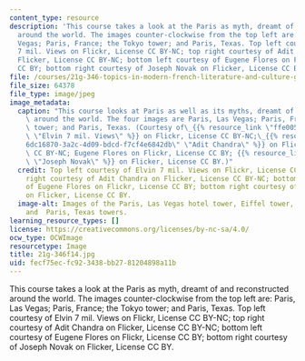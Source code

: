```yaml
---
content_type: resource
description: 'This course takes a look at the Paris as myth, dreamt of and reconstructed
  around the world. The images counter-clockwise from the top left are: Paris, Las
  Vegas; Paris, France; the Tokyo tower; and Paris, Texas. Top left courtesy of Elvin
  7 mil. Views on Flickr, License CC BY-NC; top right courtesy of Adit Chandra on
  Flicker, License CC BY-NC; bottom left courtesy of Eugene Flores on Flickr, License
  CC BY; bottom right courtesy of Joseph Novak on Flicker, License CC BY.'
file: /courses/21g-346-topics-in-modern-french-literature-and-culture-global-paris-fall-2014/fecf75ecfc923438bb2781204898a11b_21g-346f14.jpg
file_size: 64378
file_type: image/jpeg
image_metadata:
  caption: "This course looks at Paris as well as its myths, dreamt of and reconstructed\
    \ around the world. The four images are Paris, Las Vegas; Paris, France; the Tokyo\
    \ tower; and Paris, Texas. (Courtesy of\_{{% resource_link \"ffe0051e-2e3a-4411-81d7-1607e0079e84\"\
    \ \"Elvin 7 mil. Views\" %}} on Flickr, License CC BY-NC;\_{{% resource_link \"\
    6dc16870-3a2c-4d09-bdcd-f7cf4e6842db\" \"Adit Chandra\" %}} on Flicker, License\
    \ CC BY-NC; Eugene Flores on Flickr, License CC BY; {{% resource_link \"075b6d13-fb0c-4445-a07b-0735e9bdf3c8\"\
    \ \"Joseph Novak\" %}} on Flicker, License CC BY.)"
  credit: Top left courtesy of Elvin 7 mil. Views on Flickr, License CC BY-NC; top
    right courtesy of Adit Chandra on Flicker, License CC BY-NC; bottom left courtesy
    of Eugene Flores on Flickr, License CC BY; bottom right courtesy of Joseph Novak
    on Flicker, License CC BY.
  image-alt: Images of the Paris, Las Vegas hotel tower, Eiffel tower, and the Tokyo
    and  Paris, Texas towers.
learning_resource_types: []
license: https://creativecommons.org/licenses/by-nc-sa/4.0/
ocw_type: OCWImage
resourcetype: Image
title: 21g-346f14.jpg
uid: fecf75ec-fc92-3438-bb27-81204898a11b
---
```

This course takes a look at the Paris as myth, dreamt of and reconstructed around the world. The images counter-clockwise from the top left are: Paris, Las Vegas; Paris, France; the Tokyo tower; and Paris, Texas. Top left courtesy of Elvin 7 mil. Views on Flickr, License CC BY-NC; top right courtesy of Adit Chandra on Flicker, License CC BY-NC; bottom left courtesy of Eugene Flores on Flickr, License CC BY; bottom right courtesy of Joseph Novak on Flicker, License CC BY.